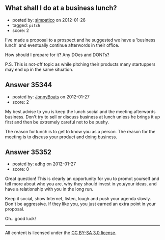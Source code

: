 ## What shall I do at a business lunch?

- posted by: [simpatico](https://stackexchange.com/users/-1/8280-simpatico) on 2012-01-26
- tagged: `pitch`
- score: 2

I've made a proposal to a prospect and he suggested we have a 'business lunch' and eventually continue afterwords in their office.

How should I prepare for it? Any DOes and DONTs?
 

P.S. This is not-off topic as while pitching their products many startuppers may end up in the same situation.


## Answer 35344

- posted by: [JonnyBoats](https://stackexchange.com/users/-1/3100-jonnyboats) on 2012-01-27
- score: 2

My best advise to you is keep the lunch social and the meeting afterwords business. Don't try to sell or discuss business at lunch unless he brings it up first and then be extremely careful not to be pushy.

The reason for lunch is to get to know you as a person. The reason for the meeting is to discuss your product and doing business.


## Answer 35352

- posted by: [adhg](https://stackexchange.com/users/-1/13734-adhg) on 2012-01-27
- score: 0

Great question! This is clearly an opportunity for you to promot yourself and tell more about who you are, why they should invest in you/your ideas, and have a relationship with you in the long run. 

Keep it social, show Internet, listen, lough and push your agenda slowly. Don't be aggressive. If they like you, you just earned an extra point in your proposal. 


Oh...good luck! 



---

All content is licensed under the [CC BY-SA 3.0 license](https://creativecommons.org/licenses/by-sa/3.0/).
